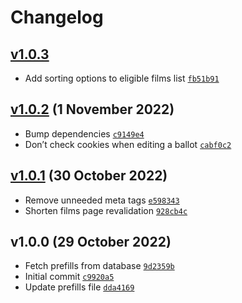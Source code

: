 # Changelog

## [v1.0.3](https://github.com/snapszhot/lists-project/compare/v1.0.2...v1.0.3)

-   Add sorting options to eligible films list [`fb51b91`](https://github.com/snapszhot/lists-project/commit/fb51b910eab015e4a5a5f2af2f5c724627ea2756)

## [v1.0.2](https://github.com/snapszhot/lists-project/compare/v1.0.1...v1.0.2) (1 November 2022)

-   Bump dependencies [`c9149e4`](https://github.com/snapszhot/lists-project/commit/c9149e415a7dac722028e3420c8a5765468e0076)
-   Don’t check cookies when editing a ballot [`cabf0c2`](https://github.com/snapszhot/lists-project/commit/cabf0c2f91666439106703cc0786b81d23138cdb)

## [v1.0.1](https://github.com/snapszhot/lists-project/compare/v1.0.0...v1.0.1) (30 October 2022)

-   Remove unneeded meta tags [`e598343`](https://github.com/snapszhot/lists-project/commit/e59834389aba4e06eb11437150027b612c08bdde)
-   Shorten films page revalidation [`928cb4c`](https://github.com/snapszhot/lists-project/commit/928cb4cc612d2c74110db35d7943087c1d76302a)

## v1.0.0 (29 October 2022)

-   Fetch prefills from database [`9d2359b`](https://github.com/snapszhot/lists-project/commit/9d2359b24d68c66ba5a2ad364d7e523fdccf9336)
-   Initial commit [`c9920a5`](https://github.com/snapszhot/lists-project/commit/c9920a537ee312ea39833df4a45abbbbd33306d9)
-   Update prefills file [`dda4169`](https://github.com/snapszhot/lists-project/commit/dda4169582a5e1b29551ca3b082c3be1abbc3a63)
